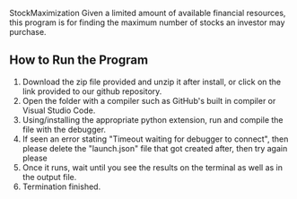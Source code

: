 StockMaximization
Given a limited amount of available financial resources, this program is for finding the maximum number of stocks an investor may purchase.

## How to Run the Program

1. Download the zip file provided and unzip it after install, or click on the link provided to our github repository.
2. Open the folder with a compiler such as GitHub's built in compiler or Visual Studio Code.
3. Using/installing the appropriate python extension, run and compile the file with the debugger.
4. If seen an error stating "Timeout waiting for debugger to connect", then please delete the "launch.json" file that got created after, then try again please
5. Once it runs, wait until you see the results on the terminal as well as in the output file.
6. Termination finished.
